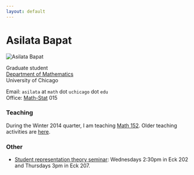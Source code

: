```yaml
---
layout: default
---
```


# Asilata Bapat
<img id="mypicture" src="images/asilata-bapat.jpg" alt="Asilata Bapat"/>

Graduate student  
[Department of Mathematics](http://math.uchicago.edu/)  
University of Chicago

Email: `asilata` at `math` dot `uchicago` dot `edu`  
Office: [Math-Stat](https://maps.uchicago.edu/?location=Math-Stat+Building) 015

### Teaching

During the Winter 2014 quarter, I am teaching [Math 152](teaching/152win14/). Older teaching activities are [here](teaching/).

### Other

* [Student representation theory seminar](seminars/studentreptheory): Wednesdays 2:30pm in Eck 202 and Thursdays 3pm in Eck 207.
